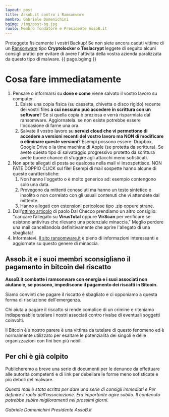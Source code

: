 ```yaml
---
layout: post
title: Assob.it contro i Ramsonware
membro: Gabriele Domenichini
bgimg: /img/post-bg.jpg
ruolo: Membro fondatore e Presidente AssoB.it
---
```

Proteggete fisicamente i vostri Backup!
Se non siete ancora caduti vittime di un [Ransonware](https://it.wikipedia.org/wiki/Ransomware)
tipo **Cryptolocker o Teslacrypt** leggete di seguito alcuni consigli pratici
per evitare di avere l'attività della vostra azienda paralizzata da questo
tipo di malware.
{{ page.bgimg }}
<!-- more -->

# Cosa fare immediatamente

1. Pensare o informarsi su **dove e come** viene salvato il vostro lavoro su computer.
    1. Esiste una copia fisica (su cassetta, chivetta o disco rigido) recente
    dei vostri files **a cui nessuno può accedere in scrittura con un software**?
    Se sì quella copia è preziosa e verrà risparmiata dal ransomware. Aggiornatela.
    se non esiste potrebbe essere l'occasione di farne una ora.
    2. Salvate il vostro lavoro su **servizi cloud che vi permettono di accedere a
    versioni recenti del vostro lavoro ma NON di modificare o eliminare queste versioni**?
    Esempi possono essere: Dropbox, Google Drive o la time machine di Apple
    (se protetta da scrittura).
    Se avete questo tipo di salvataggio progressivo protetto da scrittura avete
    buone chance di sfuggire agli attacchi meno sofisticati.
2. Non aprite allegati di posta se qualcosa nella mail vi insospettisce.
  NON FATE DOPPIO CLICK sul file!
  Esempi di mail sospette hanno alcune di queste caratteristiche:
    1. Non hanno l'oggetto o è molto generico ad: esempio contengono solo una data.
    2. Provegono da mittenti conosciuti ma hanno un testo sintetico e insolito o
    non correlato con gli usuali contenuti che vi attendete dal mittente.
    3. Hanno allegati con estensioni pericolose tipo .zip oppure strane.
3. Dall'[ottimo articolo](http://www.ransomware.it/ransomware-teslacrypt-3-0/) di paolo Dal Checco prendiamo un altro consiglio: "caricare l’allegato su **VirusTotal** oppure **VirScan** per verificare se esistono antivirus che rilevano una potenziale minaccia."
    Meglio perdere una mail cancellandola definitivamente che aprire
    l'allegato di una sbagliata!
3. Informatevi.  [Il sito ransomware.it](http://www.ransomware.it/) è pieno di informazioni interessanti e aggiornate su questo genere di minaccia.

## Assob.it e i suoi membri sconsigliano il pagamento in bitcoin del riscatto

**AssoB.it combatte i ramsonware con energia e i suoi associati non aiutano e, se
possono, impediscono il pagamento dei riscatti in Bitcoin.**

Siamo convinti che pagare il riscatto è sbagliato e ci opponiamo a questa forma
di risoluzione dell'emergenza.

Chi aiuta a pagare il riscatto si rende complice di un crimine e riteniamo
indispensabile tutelare i nostri associati contro rivalse di eventuali
soggetti coinvolti.

Il Bitcoin è a nostro parere è una vittima da tutelare di questo fenomeno ed è normalmente utilizzato per esaltare le potenzialità dei singoli e delle organizzazioni con fini ben più nobili.


## Per chi è già colpito

Publicheremo a breve una serie di documenti per le denunce da effettuare alle
autorità competenti e di link per debellare le forme meno sofisticate e più
deboli del malware.

*Questa mail è stata scritta per dare una serie di consigli immediati e Per
definire il ruolo dell'associazione. Era importante agire subito. Il contenuto
potrebbe subire miglioramenti nei prossimi giorni.*

*Gabriele Domenichini
Presidente AssoB.it*
